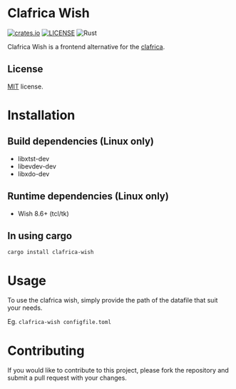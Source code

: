 Clafrica Wish
===

  [![crates.io](https://img.shields.io/crates/v/clafrica-wish.svg)](https://crates.io/crates/clafrica-wish)
  [![LICENSE](https://img.shields.io/crates/l/clafrica-wish.svg)](https://github.com/pythonbrad/clafrica-wish/blob/main/LICENSE)
  ![Rust](https://github.com/pythonbrad/clafrica-wish/workflows/Rust/badge.svg)

  Clafrica Wish is a frontend alternative for the [clafrica](https://github.com/pythonbrad/clafrica).

License
---
  [MIT](LICENSE) license.

Installation
===

Build dependencies (Linux only)
---
  - libxtst-dev
  - libevdev-dev
  - libxdo-dev

Runtime dependencies (Linux only)
---
  - Wish 8.6+ (tcl/tk)

In using cargo
---
  `cargo install clafrica-wish`

Usage
===

  To use the clafrica wish, simply provide the path of the datafile that suit your needs.
  
  Eg. `clafrica-wish configfile.toml`

Contributing
===

  If you would like to contribute to this project, please fork the repository and submit a pull request with your changes. 

